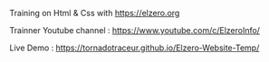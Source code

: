 Training on Html & Css 
with https://elzero.org

Trainner Youtube channel : https://www.youtube.com/c/ElzeroInfo/

Live Demo : https://tornadotraceur.github.io/Elzero-Website-Temp/
